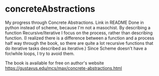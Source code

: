 # concreteAbstractions
My progress through Concrete Abstractions. Link in README
Done in python instead of scheme, because I'm not a masochist.
By describing a function Recursive/Iterative I focus on the process, rather than describing function. (I realized there is a difference between a function and a process half way through the book, so there are quite a lot recursive functions that do iterative tasks described as iterative.) Since Scheme doesn't have a for/while loops, I try to avoid them.

The book is available for free on author's website
https://gustavus.edu/mcs/max/concrete-abstractions.html

